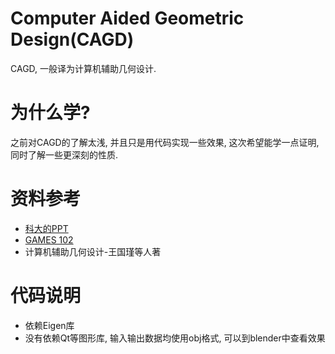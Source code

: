 # Computer Aided Geometric Design(CAGD)
CAGD, 一般译为计算机辅助几何设计. 

# 为什么学?
之前对CAGD的了解太浅, 并且只是用代码实现一些效果, 这次希望能学一点证明, 同时了解一些更深刻的性质.

# 资料参考
* [科大的PPT](http://staff.ustc.edu.cn/~renjiec/CAGD_2022S1/default.htm)
* [GAMES 102](https://www.bilibili.com/video/BV1NA411E7Yr)
* 计算机辅助几何设计-王国瑾等人著

# 代码说明
* 依赖Eigen库
* 没有依赖Qt等图形库, 输入输出数据均使用obj格式, 可以到blender中查看效果
